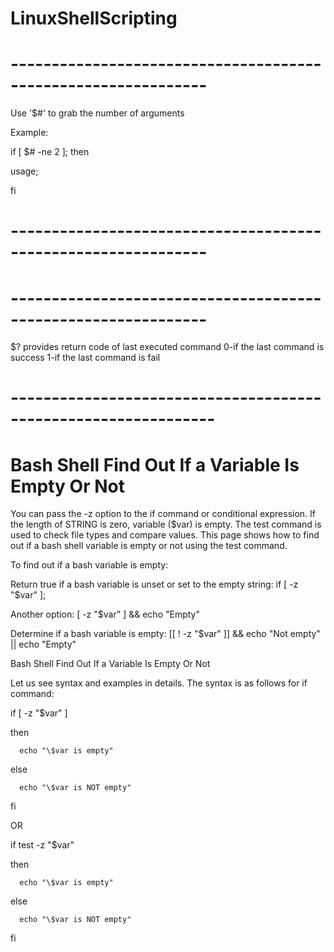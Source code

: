 # LinuxShellScripting
# --------------------------------------------------------------
Use '$#' to grab the number of arguments

Example:

if [ $# -ne 2 ]; then

   usage;
   
fi
# --------------------------------------------------------------
# --------------------------------------------------------------
$? provides return code of last executed command
0-if the last command is success
1-if the last command is fail
# ---------------------------------------------------------------
# Bash Shell Find Out If a Variable Is Empty Or Not

You can pass the -z option to the if command or conditional expression. If the length of STRING is zero, variable ($var) is empty. The test command is used to check file types and compare values. This page shows how to find out if a bash shell variable is empty or not using the test command.

To find out if a bash variable is empty:

Return true if a bash variable is unset or set to the empty string: if [ -z "$var" ];

Another option: [ -z "$var" ] && echo "Empty"

Determine if a bash variable is empty: [[ ! -z "$var" ]] && echo "Not empty" || echo "Empty"

Bash Shell Find Out If a Variable Is Empty Or Not

Let us see syntax and examples in details. The syntax is as follows for if command:


if [ -z "$var" ]

then

      echo "\$var is empty"
      
else

      echo "\$var is NOT empty"
      
fi

OR

if test -z "$var" 

then

      echo "\$var is empty"
      
else

      echo "\$var is NOT empty"
      
fi

